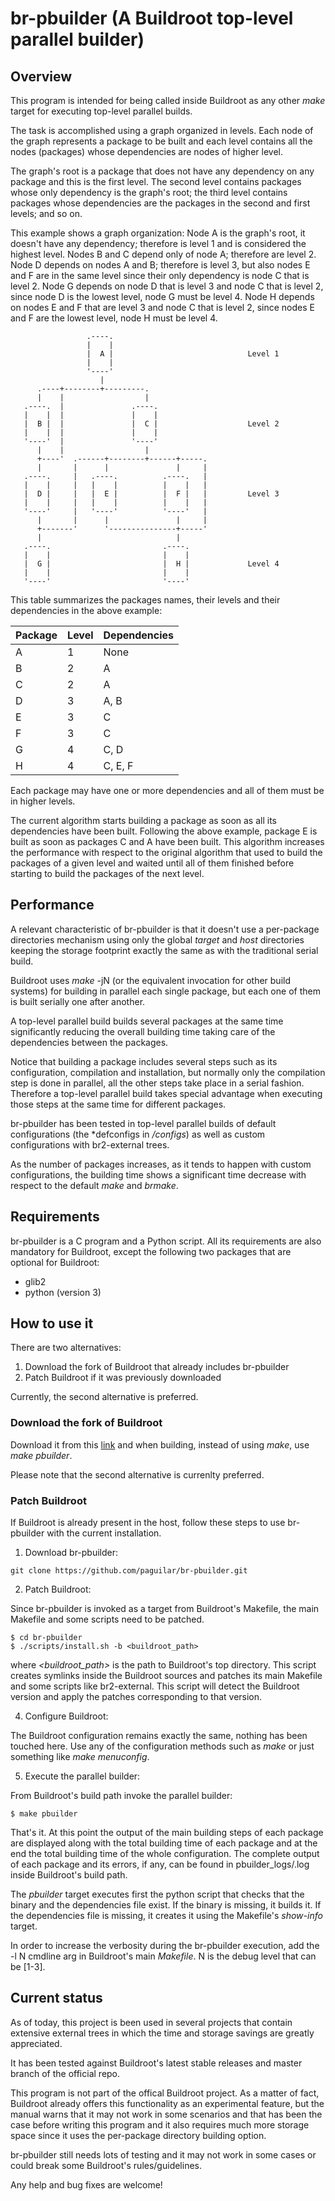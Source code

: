 
# br-pbuilder (A Buildroot top-level parallel builder)


## Overview

This program is intended for being called inside Buildroot as any other *make* target for executing
top-level parallel builds.

The task is accomplished using a graph organized in levels. Each node of the graph represents a
package to be built and each level contains all the nodes (packages) whose dependencies are nodes of
higher level.

The graph's root is a package that does not have any dependency on any package and this is the first
level. The second level contains packages whose only dependency is the graph's root; the third level
contains packages whose dependencies are the packages in the second and first levels; and so on.

This example shows a graph organization:
Node A is the graph's root, it doesn't have any dependency; therefore is level 1 and is considered
the highest level.
Nodes B and C depend only of node A; therefore are level 2.
Node D depends on nodes A and B; therefore is level 3, but also nodes E and F are in the same level
since their only dependency is node C that is level 2.
Node G depends on node D that is level 3 and node C that is level 2, since node D is the lowest
level, node G must be level 4.
Node H depends on nodes E and F that are level 3 and node C that is level 2, since nodes E and F
are the lowest level, node H must be level 4.


                     .----.
                     |    |
                     |  A |                              Level 1
                     |    |
                     '----'
                        |
          .----+--------+---------.
          |    |                  |
       .----.  |               .----.
       |    |  |               |    |
       |  B |  |               |  C |                    Level 2
       |    |  |               |    |
       '----'  |               '----'
          |    |                  |
          +----'  .------+--------+------+-----.
          |       |      |               |     |
       .----.     |   .----.          .----.   |
       |    |     |   |    |          |    |   |
       |  D |     |   |  E |          |  F |   |         Level 3
       |    |     |   |    |          |    |   |
       '----'     |   '----'          '----'   |
          |       |      |               |     |
          +-------'      '---------------+-----'
          |                              |
       .----.                         .----.
       |    |                         |    |
       |  G |                         |  H |             Level 4
       |    |                         |    |
       '----'                         '----'

This table summarizes the packages names, their levels and their dependencies in the above example:

| Package | Level | Dependencies |
|---------|-------|--------------|
|  A      |  1    |     None     |
|  B      |  2    |     A        |
|  C      |  2    |     A        |
|  D      |  3    |     A, B     |
|  E      |  3    |     C        |
|  F      |  3    |     C        |
|  G      |  4    |     C, D     |
|  H      |  4    |     C, E, F  |

Each package may have one or more dependencies and all of them must be in higher levels.

The current algorithm starts building a package as soon as all its dependencies have been built.
Following the above example, package E is built as soon as packages C and A have been built.
This algorithm increases the performance with respect to the original algorithm that used to
build the packages of a given level and waited until all of them finished before starting to build
the packages of the next level.


## Performance

A relevant characteristic of br-pbuilder is that it doesn't use a per-package directories mechanism
using only the global *target* and *host* directories keeping the storage footprint exactly the
same as with the traditional serial build.

Buildroot uses *make* -jN (or the equivalent invocation for other build systems) for building in
parallel each single package, but each one of them is built serially one after another. 

A top-level parallel build builds several packages at the same time significantly reducing the
overall building time taking care of the dependencies between the packages.

Notice that building a package includes several steps such as its configuration, compilation and
installation, but normally only the compilation step is done in parallel, all the other steps take
place in a serial fashion. Therefore a top-level parallel build takes special advantage when
executing those steps at the same time for different packages.

br-pbuilder has been tested in top-level parallel builds of default configurations (the *defconfigs
in */configs*) as well as custom configurations with br2-external trees.

As the number of packages increases, as it tends to happen with custom configurations, the building
time shows a significant time decrease with respect to the default *make* and *brmake*.


## Requirements

br-pbuilder is a C program and a Python script. All its requirements are also mandatory for
Buildroot, except the following two packages that are optional for Buildroot:

- glib2
- python (version 3)


## How to use it

There are two alternatives:

1. Download the fork of Buildroot that already includes br-pbuilder
2. Patch Buildroot if it was previously downloaded

Currently, the second alternative is preferred.

### Download the fork of Buildroot

Download it from this [link](https://github.com/paguilar/buildroot) and when building,
instead of using *make*, use *make pbuilder*.

Please note that the second alternative is currenlty preferred.

### Patch Buildroot

If Buildroot is already present in the host, follow these steps to use br-pbuilder with the current
installation.

1. Download br-pbuilder:

```
git clone https://github.com/paguilar/br-pbuilder.git
```

2. Patch Buildroot:

Since br-pbuilder is invoked as a target from Buildroot's Makefile, the main Makefile and some
scripts need to be patched.

```
$ cd br-pbuilder
$ ./scripts/install.sh -b <buildroot_path>
```

where *<buildroot_path>* is the path to Buildroot's top directory.
This script creates symlinks inside the Buildroot sources and patches its main Makefile and some
scripts like br2-external.
This script will detect the Buildroot version and apply the patches corresponding to that version.

4. Configure Buildroot:

The Buildroot configuration remains exactly the same, nothing has been touched here. Use any of the
configuration methods such as *make <defconfig>* or just something like *make menuconfig*.

5. Execute the parallel builder:

From Buildroot's build path invoke the parallel builder:

```
$ make pbuilder
```

That's it. At this point the output of the main building steps of each package are displayed
along with the total building time of each package and at the end the total
building time of the whole configuration. The complete output of each package and its errors, if
any, can be found in pbuilder_logs/<package>.log inside Buildroot's build path.

The *pbuilder* target executes first the python script that checks that the binary and the
dependencies file exist. If the binary is missing, it builds it. If the dependencies file is
missing, it creates it using the Makefile's *show-info* target.

In order to increase the verbosity during the br-pbuilder execution, add the -l N cmdline arg in
Buildroot's main *Makefile*. N is the debug level that can be [1-3].


## Current status

As of today, this project is been used in several projects that contain extensive external trees
in which the time and storage savings are greatly appreciated.

It has been tested against Buildroot's latest stable releases and master branch of the official
repo.

This program is not part of the offical Buildroot project. As a matter of fact, Buildroot already
offers this functionality as an experimental feature, but the manual warns that it may not work in
some scenarios and that has been the case before writing this program and it also requires much
more storage space since it uses the per-package directory building option.

br-pbuilder still needs lots of testing and it may not work in some cases or could break some
Buildroot's rules/guidelines.

Any help and bug fixes are welcome!

